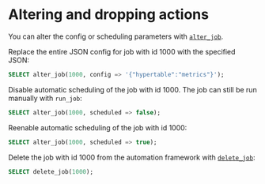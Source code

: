 # Altering and dropping actions

You can alter the config or scheduling parameters with [`alter_job`][api-alter_job].

Replace the entire JSON config for job with id 1000 with the specified JSON:

```sql
SELECT alter_job(1000, config => '{"hypertable":"metrics"}');
```

Disable automatic scheduling of the job with id 1000. The job can still be run manually
with `run_job`:

```sql
SELECT alter_job(1000, scheduled => false);
```

Reenable automatic scheduling of the job with id 1000:

```sql
SELECT alter_job(1000, scheduled => true);
```

Delete the job with id 1000 from the automation framework with [`delete_job`][api-delete_job]:

```sql
SELECT delete_job(1000);
```


[api-alter_job]: /api/:currentVersion:/actions-and-automation/alter_job
[api-delete_job]: /api/:currentVersion:/actions-and-automation/delete_job
